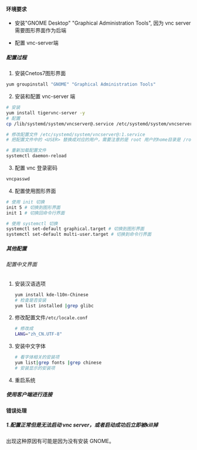 #### 环境要求

- 安装"GNOME Desktop" "Graphical Administration Tools", 因为 vnc server需要图形界面作为后端

- 配置 vnc-server端

##### 配置过程

1. 安装Cnetos7图形界面

```bash
yum groupinstall "GNOME" "Graphical Administration Tools"
```

2. 安装和配置 vnc-server 端

```bash
# 安装
yum install tigervnc-server -y
# 配置 
cp /lib/systemd/system/vncserver@.service /etc/systemd/system/vncserver@:1.service

# 修改配置文件 /etc/systemd/system/vncserver@:1.service
# 把配置文件中的 <USER> 替换成对应的用户，需要注意的是 root 用户的home目录是 /root

# 重新加载配置文件
systemctl daemon-reload
```

3. 配置 vnc 登录密码

```bash
vncpasswd
```

4. 配置使用图形界面

```bash
# 使用 init 切换
init 5 # 切换到图形界面
init 1 # 切换回命令行界面

# 使用 systemctl 切换
systemctl set-default graphical.target # 切换到图形界面
systemctl set-default multi-user.target # 切换到命令行界面
```

##### 其他配置

###### 配置中文界面

1. 安装汉语选项
   
   ```bash
   yum install kde-l10n-Chinese
   # 检查是否安装
   yum list installed |grep glibc
   ```

2. 修改配置文件`/etc/locale.conf`
   
   ```bash
   # 修改成
   LANG="zh_CN.UTF-8"
   ```

3. 安装中文字体
   
   ```bash
   # 看字体相关的安装项
   yum list|grep fonts |grep chinese
   # 安装显示的安装项
   ```

4. 重启系统

##### 使用客户端进行连接

#### 错误处理

##### 1.配置正常但是无法启动 vnc server，或者启动成功后立即被kill掉

出现这种原因有可能是因为没有安装 GNOME。
